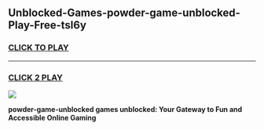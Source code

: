 
## Unblocked-Games-powder-game-unblocked-Play-Free-tsl6y
<h3>
<a href="https://premium76.site?title=powder-game-unblocked&ref=15A">CLICK TO PLAY</a></h3>
<hr>

<h3>
<a href="https://premium76.site?title=powder-game-unblocked&ref=15A">CLICK 2 PLAY</a>
  
</h3>

<a href="https://premium76.site?title=powder-game-unblocked&ref=15A"><img src="https://clearcache.store/games.png"></a>


**powder-game-unblocked games unblocked: Your Gateway to Fun and Accessible Online Gaming**
